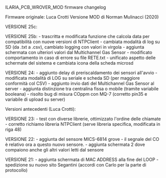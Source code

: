 ILARIA_PCB_WROVER_MOD firmware changelog

Firmware originale: Luca Crotti
Versione MOD di Norman Mulinacci (2020)


VERSIONE 25c:


VERSIONE 25b:
	- trascritta e modificata funzione che calcola data per compatibilità con nuove versioni di NTPClient
	- cambiata modalità di log su SD (da .txt a .csv), cambiato logging con valori in virgola
	- aggiunta schermata con ulteriori valori dal Multichannel Gas Sensor
	- modificato comportamento in caso di errore su file RETE.txt
	- unificato aspetto delle schermate del sistema e cambiata icona della scheda microsd


VERSIONE 24:
	- aggiunto delay di preriscaldamento dei sensori all'avvio
	- modificata modalità di LOG su seriale e scheda SD (per maggiore conformità col CSV)
	- aggiunto invio dati del Multichannel Gas Sensor al server
	- aggiunta distinzione tra centralina fissa o mobile (tramite variabile booleana)
	- risolto bug di misura COppm con MQ-7 (corretto pin35 e variabile di upload su server)



Versioni antecedenti (Luca Crotti):


VERSIONE 23:
	- test con diverse librerie, ottimizzato l'ordine delle chiamate
	- corretto richiamo libreria NTPClient (serve libreria specifica, modificata in riga 48)

VERSIONE 22:
	- aggiunta del sensore MICS-6814 grove
	- il segnale del CO è relativo ora a questo nuovo sensore.
	- aggiunta schermata 2 dove compaiono anche gli altri valori letti dal sensore

VERSIONE 21:
	- aggiunta schermata di MAC ADDRESS alla fine del LOOP
	- spedizione su nuovo sito Segantini (accordi con Carlo per la parte di protocollo)
